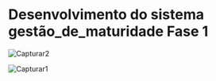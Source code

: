 # Desenvolvimento do sistema gestão_de_maturidade  Fase 1

![Capturar2](https://user-images.githubusercontent.com/69087075/133836380-d33b442b-fcb5-446b-999c-843cb4cdab95.PNG)

![Capturar1](https://user-images.githubusercontent.com/69087075/133836389-8a1d4cea-567d-4845-8602-c45dd4095e46.PNG)
